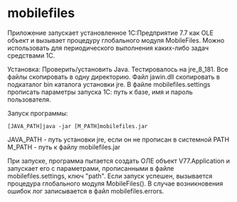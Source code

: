 # mobilefiles
Приложение запускает установленное 1С:Предприятие 7.7 как OLE объект и вызывает процедуру глобального модуля MobileFiles. 
Можно использовать для периодического выполнения каких-либо задач средствами 1С.

Установка:
Проверить/установить Java. Тестировалось на jre_8_181.
Все файлы скопировать в одну директорию.
Файл jawin.dll скопировать в подкаталог bin каталога установки jre.
В файле mobilefiles.settings прописать параметры запуска 1С: путь к базе, имя и пароль пользователя.

Запуск программы:

    [JAVA_PATH]java -jar [M_PATH]mobilefiles.jar
	
JAVA_PATH - путь установки jre, если он не прописан в системной PATH
M_PATH - путь к файлу mobilefiles.jar

При запуске, программа пытается создать ОЛЕ объект V77.Application и запускает его с параметрами, прописанными в файле mobilefiles.settings, ключ "path".
Если запуск успешен, вызывается процедура глобального модуля MobileFiles().
В случае возникновения ошибок лог записывается в файл mobilefiles.errors.
